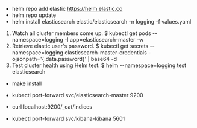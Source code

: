 - helm repo add elastic https://helm.elastic.co
- helm repo update
- helm install elasticsearch elastic/elasticsearch -n logging -f values.yaml

1. Watch all cluster members come up.
  $ kubectl get pods --namespace=logging -l app=elasticsearch-master -w
2. Retrieve elastic user's password.
  $ kubectl get secrets --namespace=logging elasticsearch-master-credentials -ojsonpath='{.data.password}' | base64 -d
3. Test cluster health using Helm test.
  $ helm --namespace=logging test elasticsearch

- make install

- kubectl port-forward svc/elasticsearch-master 9200
- curl localhost:9200/_cat/indices

- kubectl port-forward svc/kibana-kibana 5601



